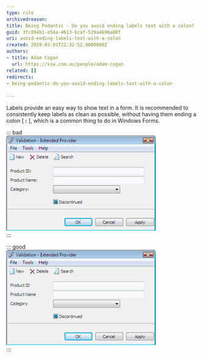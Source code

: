 ```yaml
---
type: rule
archivedreason: 
title: Being Pedantic - Do you avoid ending labels text with a colon?
guid: 3fc894b1-e54a-4613-bcaf-529a4696a88f
uri: avoid-ending-labels-text-with-a-colon
created: 2019-03-01T22:32:52.0000000Z
authors:
- title: Adam Cogan
  url: https://ssw.com.au/people/adam-cogan
related: []
redirects:
- being-pedantic-do-you-avoid-ending-labels-text-with-a-colon

---
```


Labels provide an easy way to show text in a form. It is recommended to consistently keep labels as clean as possible, without having them ending a colon [  **:** ], which is a common thing to do in Windows Forms.

<!--endintro-->


::: bad  
![Figure: Bad Example - Labels with ":" at the end](LabelBad.gif)  
:::


::: good  
![Figure: Good Example - Clean labels without ":"](LabelGood.gif)  
:::
